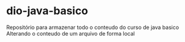 # dio-java-basico
Repositório para armazenar todo o conteudo do curso de java basico
Alterando o conteudo de um arquivo de forma local